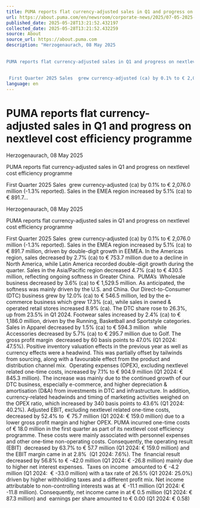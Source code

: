 ```yaml
---
title: PUMA reports flat currency-adjusted sales in Q1 and progress on nextlevel cost efficiency programme
url: https://about.puma.com/en/newsroom/corporate-news/2025/07-05-2025-puma-reports-flat-currency-adjusted-sales-q1-and-progress
published_date: 2025-05-28T13:21:52.432197
collected_date: 2025-05-28T13:21:52.432259
source: About
source_url: https://about.puma.com
description: "Herzogenaurach, 08 May 2025
 
 
PUMA reports flat currency-adjusted sales in Q1 and progress on nextlevel cost efficiency programme
 
 
 First Quarter 2025 Sales  grew currency-adjusted (ca) by 0.1% to € 2,076.0 million (-1.3% reported). Sales in the EMEA region increased by 5.1% (ca) to € 891.7..."
language: en
---
```


# PUMA reports flat currency-adjusted sales in Q1 and progress on nextlevel cost efficiency programme

Herzogenaurach, 08 May 2025
 
 
PUMA reports flat currency-adjusted sales in Q1 and progress on nextlevel cost efficiency programme
 
 
 First Quarter 2025 Sales  grew currency-adjusted (ca) by 0.1% to € 2,076.0 million (-1.3% reported). Sales in the EMEA region increased by 5.1% (ca) to € 891.7...

Herzogenaurach, 08 May 2025

PUMA reports flat currency-adjusted sales in Q1 and progress on nextlevel cost efficiency programme

First Quarter 2025 Sales  grew currency-adjusted (ca) by 0.1% to € 2,076.0 million (-1.3% reported). Sales in the EMEA region increased by 5.1% (ca) to € 891.7 million, driven by double-digit growth in EEMEA. In the Americas region, sales decreased by 2.7% (ca) to € 753.7 million due to a decline in North America, while Latin America recorded double-digit growth during the quarter. Sales in the Asia/Pacific region decreased 4.7% (ca) to € 430.5 million, reflecting ongoing softness in Greater China.  PUMA’s  Wholesale business decreased by 3.6% (ca) to € 1,529.5 million. As anticipated, the softness was mainly driven by the U.S. and China. Our Direct-to-Consumer (DTC) business grew by 12.0% (ca) to € 546.5 million, led by the e-commerce business which grew 17.3% (ca), while sales in owned &amp; operated retail stores increased 8.9% (ca). The DTC share rose to 26.3%, up from 23.5% in Q1 2024. Footwear sales increased by 2.4% (ca) to € 1,186.0 million, driven by the Running, Basketball and Sportstyle categories. Sales in Apparel decreased by 1.5% (ca) to € 594.3 million   while Accessories decreased by 5.7% (ca) to € 295.7 million due to Golf. The gross profit margin  decreased by 60 basis points to 47.0% (Q1 2024: 47.5%). Positive inventory valuation effects in the previous year as well as currency effects were a headwind. This was partially offset by tailwinds from sourcing, along with a favourable effect from the product and distribution channel mix.  Operating expenses (OPEX), excluding nextlevel related one-time costs, increased by 7.1% to € 904.9 million (Q1 2024: € 845.3 million). The increase was mainly due to the continued growth of our DTC business, especially e-commerce, and higher depreciation &amp; amortisation (D&amp;A) from investments in DTC and infrastructure. In addition, currency-related headwinds and timing of marketing activities weighed on the OPEX ratio, which increased by 340 basis points to 43.6% (Q1 2024: 40.2%). Adjusted EBIT, excluding nextlevel related one-time costs, decreased by 52.4% to  € 75.7 million (Q1 2024: € 159.0 million) due to a lower gross profit margin and higher OPEX. PUMA incurred one-time costs of € 18.0 million in the first quarter as part of its nextlevel cost efficiency programme. These costs were mainly associated with personnel expenses and other one-time non-operating costs. Consequently, the operating result (EBIT)  decreased by 63.7% to € 57.7 million (Q1 2024: € 159.0 million) and the EBIT margin came in at 2.8%  (Q1 2024: 7.6%). The  financial result decreased by 56.8% to € -42.0 million (Q1 2024: € -26.8 million) mainly due to higher net interest expenses.  Taxes on income  amounted to € -4.2 million (Q1 2024:  € -33.0 million) with a tax rate of 26.5% (Q1 2024: 25.0%) driven by higher withholding taxes and a different profit mix. Net income attributable to non-controlling interests was at  € -11.1 million (Q1 2024: € -11.8 million). Consequently, net income came in at € 0.5 million (Q1 2024: € 87.3 million) and  earnings per share amounted to € 0.00 (Q1 2024: € 0.58)